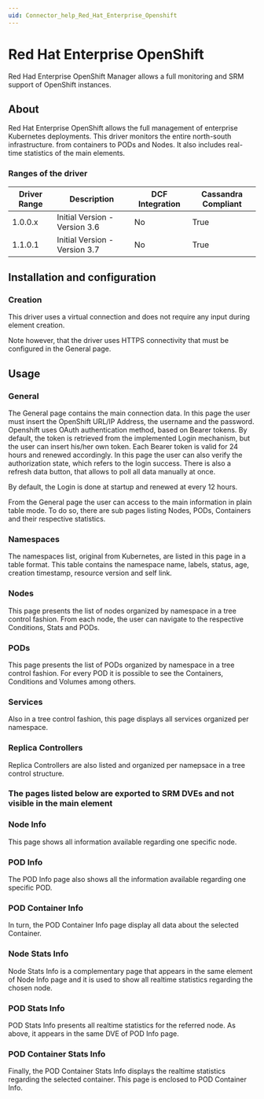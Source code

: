 ```yaml
---
uid: Connector_help_Red_Hat_Enterprise_Openshift
---
```


# Red Hat Enterprise OpenShift

Red Had Enterprise OpenShift Manager allows a full monitoring and SRM support of OpenShift instances.

## About

Red Hat Enterprise OpenShift allows the full management of enterprise Kubernetes deployments. This driver monitors the entire north-south infrastructure. from containers to PODs and Nodes. It also includes real-time statistics of the main elements.

### Ranges of the driver

| **Driver Range** | **Description**               | **DCF Integration** | **Cassandra Compliant** |
|------------------|-------------------------------|---------------------|-------------------------|
| 1.0.0.x          | Initial Version - Version 3.6 | No                  | True                    |
| 1.1.0.1          | Initial Version - Version 3.7 | No                  | True                    |

## Installation and configuration

### Creation

This driver uses a virtual connection and does not require any input during element creation.

Note however, that the driver uses HTTPS connectivity that must be configured in the General page.

## Usage

### General

The General page contains the main connection data. In this page the user must insert the OpenShift URL/IP Address, the username and the password. Openshift uses OAuth authentication method, based on Bearer tokens. By default, the token is retrieved from the implemented Login mechanism, but the user can insert his/her own token. Each Bearer token is valid for 24 hours and renewed accordingly. In this page the user can also verify the authorization state, which refers to the login success. There is also a refresh data button, that allows to poll all data manually at once.

By default, the Login is done at startup and renewed at every 12 hours.

From the General page the user can access to the main information in plain table mode. To do so, there are sub pages listing Nodes, PODs, Containers and their respective statistics.

### Namespaces

The namespaces list, original from Kubernetes, are listed in this page in a table format. This table contains the namespace name, labels, status, age, creation timestamp, resource version and self link.

### Nodes

This page presents the list of nodes organized by namespace in a tree control fashion. From each node, the user can navigate to the respective Conditions, Stats and PODs.

### PODs

This page presents the list of PODs organized by namespace in a tree control fashion. For every POD it is possible to see the Containers, Conditions and Volumes among others.

### Services

Also in a tree control fashion, this page displays all services organized per namespace.

### Replica Controllers

Replica Controllers are also listed and organized per namepsace in a tree control structure.

### The pages listed below are exported to SRM DVEs and not visible in the main element

### Node Info

This page shows all information available regarding one specific node.

### POD Info

The POD Info page also shows all the information available regarding one specific POD.

### POD Container Info

In turn, the POD Container Info page display all data about the selected Container.

### Node Stats Info

Node Stats Info is a complementary page that appears in the same element of Node Info page and it is used to show all realtime statistics regarding the chosen node.

### POD Stats Info

POD Stats Info presents all realtime statistics for the referred node. As above, it appears in the same DVE of POD Info page.

### POD Container Stats Info

Finally, the POD Container Stats Info displays the realtime statistics regarding the selected container. This page is enclosed to POD Container Info.
